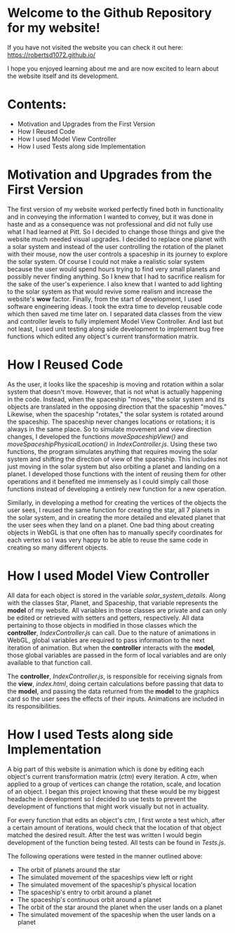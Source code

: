 # Welcome to the Github Repository for my website!
If you have not visited the website you can check it out here: https://robertsd1072.github.io/

I hope you enjoyed learning about me and are now excited to learn about the website itself and its development.

# Contents:
- Motivation and Upgrades from the First Version
- How I Reused Code
- How I used Model View Controller
- How I used Tests along side Implementation

# Motivation and Upgrades from the First Version
The first version of my website worked perfectly fined both in functionality and in conveying the information I wanted to convey, but it was done in haste and as a consequence was not  professional and did not fully use what I had learned at Pitt. So I decided to change those things and give the website much needed visual upgrades. I decided to replace one planet with a solar system and instead of the user controlling the rotation of the planet with their mouse, now the user controls a spaceship in its journey to explore the solar system. Of course I could not make a realistic solar system because the user would spend hours trying to find very small planets and possibly never finding anything. So I knew that I had to sacrifice realism for the sake of the user's experience. I also knew that I wanted to add lighting to the solar system as that would revive some realism and increase the website's **wow** factor. Finally, from the start of development, I used software engineering ideas. I took the extra time to develop reusable code which then saved me time later on. I separated data classes from the view and controller levels to fully implement Model View Controller. And last but not least, I used unit testing along side development to implement bug free functions which edited any object's current transformation matrix.

# How I Reused Code
As the user, it looks like the spaceship is moving and rotation within a solar system that doesn't move. However, that is not what is actually happening in the code. Instead, when the spaceship "moves," the solar system and its objects are translated in the opposing direction that the spaceship "moves." Likewise, when the spaceship "rotates," the solar system is rotated around the spaceship. The spaceship never changes locations or rotations; it is always in the same place. So to simulate movement and view direction changes, I developed the functions *moveSpaceshipView()* and *moveSpaceshipPhysicalLocation()* in *IndexController.js*. Using these two functions, the program simulates anything that requires moving the solar system and shifting the direction of view of the spaceship. This includes not just moving in the solar system but also orbiting a planet and landing on a planet. I developed those functions with the intent of reusing them for other operations and it benefited me immensely as I could simply call those functions instead of developing a entirely new function for a new operation.

Similarly, in developing a method for creating the vertices of the objects the user sees, I reused the same function for creating the star, all 7 planets in the solar system, and in creating the more detailed and elevated planet that the user sees when they land on a planet. One bad thing about creating objects in WebGL is that one often has to manually specify coordinates for each vertex so I was very happy to be able to reuse the same code in creating so many different objects.

# How I used Model View Controller
All data for each object is stored in the variable *solar_system_details*. Along with the classes Star, Planet, and Spaceship, that variable represents the **model** of my website. All variables in those classes are private and can only be edited or retrieved with setters and getters, respectively. All data pertaining to those objects in modified in those classes which the **controller**, *IndexController.js* can call. Due to the nature of animations in WebGL, global variables are required to pass information to the next iteration of animation. But when the **controller** interacts with the **model**, those global variables are passed in the form of local variables and are only available to that function call. 

The **controller**, *IndexController.js*, is responsible for receiving signals from the **view**, *index.html*, doing certain calculations before passing that data to the **model**, and passing the data returned from the **model** to the graphics card so the user sees the effects of their inputs. Animations are included in its responsibilities. 

# How I used Tests along side Implementation
A big part of this website is animation which is done by editing each object's current transformation matrix (*ctm*) every iteration. A *ctm*, when applied to a group of vertices can change the rotation, scale, and location of an object. I began this project knowing that these would be my biggest headache in development so I decided to use tests to prevent the development of functions that might work visually but not in actuality. 

For every function that edits an object's *ctm*, I first wrote a test which, after a certain amount of iterations, would check that the location of that object matched the desired result. After the test was written I would begin development of the function being tested. All tests can be found in *Tests.js*.

The following operations were tested in the manner outlined above:

- The orbit of planets around the star
- The simulated movement of the spaceships view left or right
- The simulated movement of the spaceship's physical location
- The spaceship's entry to orbit around a planet
- The spaceship's continuous orbit around a planet
- The orbit of the star around the planet when the user lands on a planet
- The simulated movement of the spaceship when the user lands on a planet